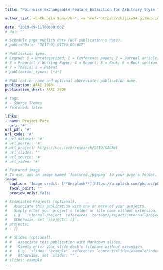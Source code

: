```yaml
---
title: "Pair-wise Exchangeable Feature Extraction for Arbitrary Style Transfer"

author_list: <b>Chunjin Song</b>*, <a href='https://zhijiew94.github.io/'>Zhijie Wu\*</a>, <a href='https://zhouyangvcc.github.io/'>Yang Zhou</a>, <a href='http://www.cs.mun.ca/~gong/'>Minglun Gong</a>, <a href='https://vcc.tech/~huihuang'>Hui Huang</a>

date: "2019-09-11T00:00:00Z"
# doi: ""

# Schedule page publish date (NOT publication's date).
# publishDate: "2017-01-01T00:00:00Z"

# Publication type.
# Legend: 0 = Uncategorized; 1 = Conference paper; 2 = Journal article;
# 3 = Preprint / Working Paper; 4 = Report; 5 = Book; 6 = Book section;
# 7 = Thesis; 8 = Patent
# publication_types: ["1"]

# Publication name and optional abbreviated publication name.
publication: AAAI 2020
publication_short: AAAI 2020

# tags:
# - Source Themes
# featured: false

links:
- name: Project Page
  url: '#'
url_pdf: '#'
url_code: '#'
# url_dataset: '#'
# url_poster: '#'
# url_project: https://vcc.tech/research/2019/SAGNet
# url_slides: ''
# url_source: '#'
# url_video: '#'

# Featured image
# To use, add an image named `featured.jpg/png` to your page's folder. 
image:
  caption: 'Image credit: [**Unsplash**](https://unsplash.com/photos/pLCdAaMFLTE)'
  focal_point: ""
  preview_only: false

# Associated Projects (optional).
#   Associate this publication with one or more of your projects.
#   Simply enter your project's folder or file name without extension.
#   E.g. `internal-project` references `content/project/internal-project/index.md`.
#   Otherwise, set `projects: []`.
# projects:
# - []

# # Slides (optional).
# #   Associate this publication with Markdown slides.
# #   Simply enter your slide deck's filename without extension.
# #   E.g. `slides: "example"` references `content/slides/example/index.md`.
# #   Otherwise, set `slides: ""`.
# slides: example
---
```


<!-- {{% alert note %}}
Click the *Cite* button above to demo the feature to enable visitors to import publication metadata into their reference management software.
{{% /alert %}} -->

<!-- {{% alert note %}}
Click the *Slides* button above to demo Academic's Markdown slides feature.
{{% /alert %}} -->

<!-- Supplementary notes can be added here, including [code and math](https://sourcethemes.com/academic/docs/writing-markdown-latex/). -->

